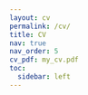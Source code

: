 ```yaml
---
layout: cv
permalink: /cv/
title: CV
nav: true
nav_order: 5
cv_pdf: my_cv.pdf
toc:
  sidebar: left
---
```

